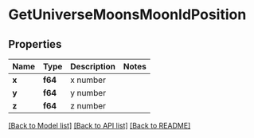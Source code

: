 # GetUniverseMoonsMoonIdPosition

## Properties

Name | Type | Description | Notes
------------ | ------------- | ------------- | -------------
**x** | **f64** | x number | 
**y** | **f64** | y number | 
**z** | **f64** | z number | 

[[Back to Model list]](../README.md#documentation-for-models) [[Back to API list]](../README.md#documentation-for-api-endpoints) [[Back to README]](../README.md)


